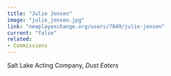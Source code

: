 ```yaml
---
title: "Julie Jensen"
image: "julie_jensen.jpg"
link: "newplayexchange.org/users/7849/julie-jensen"
current: "false"
related:
- Commissions
---
```


Salt Lake Acting Company, *Dust Eaters*
